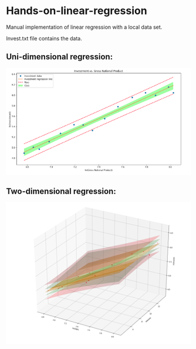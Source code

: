 # Hands-on-linear-regression
Manual implementation of linear regression with a local data set.

Invest.txt file contains the data.

## Uni-dimensional regression:

![](Screenshots/unidimensional.PNG)

## Two-dimensional regression:

![](Screenshots/twodimensional.PNG)